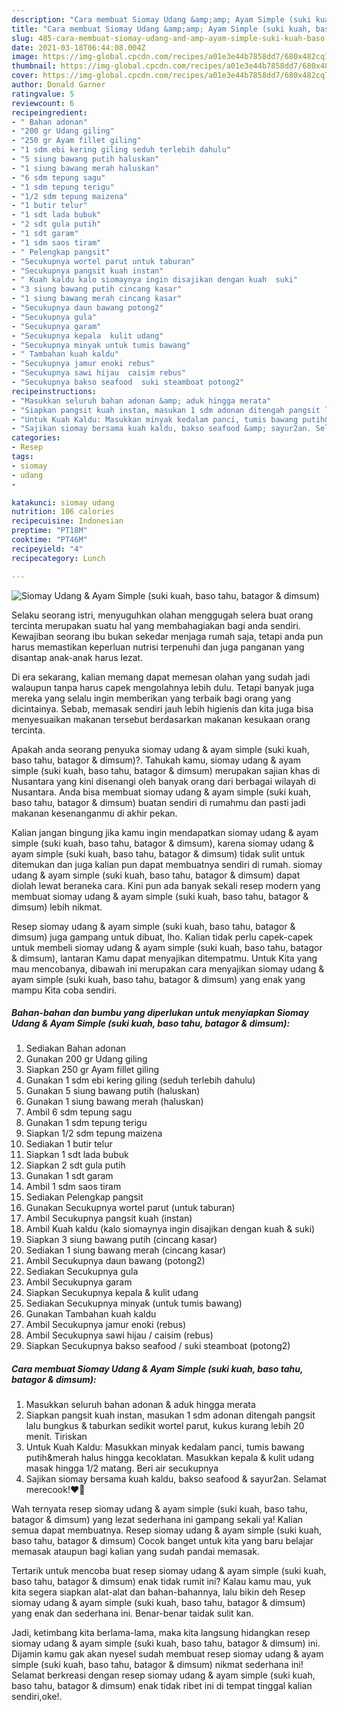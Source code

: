 ```yaml
---
description: "Cara membuat Siomay Udang &amp;amp; Ayam Simple (suki kuah, baso tahu, batagor &amp;amp; dimsum) yang enak dan Mudah Dibuat"
title: "Cara membuat Siomay Udang &amp;amp; Ayam Simple (suki kuah, baso tahu, batagor &amp;amp; dimsum) yang enak dan Mudah Dibuat"
slug: 485-cara-membuat-siomay-udang-and-amp-ayam-simple-suki-kuah-baso-tahu-batagor-and-amp-dimsum-yang-enak-dan-mudah-dibuat
date: 2021-03-18T06:44:08.004Z
image: https://img-global.cpcdn.com/recipes/a01e3e44b7858dd7/680x482cq70/siomay-udang-ayam-simple-suki-kuah-baso-tahu-batagor-dimsum-foto-resep-utama.jpg
thumbnail: https://img-global.cpcdn.com/recipes/a01e3e44b7858dd7/680x482cq70/siomay-udang-ayam-simple-suki-kuah-baso-tahu-batagor-dimsum-foto-resep-utama.jpg
cover: https://img-global.cpcdn.com/recipes/a01e3e44b7858dd7/680x482cq70/siomay-udang-ayam-simple-suki-kuah-baso-tahu-batagor-dimsum-foto-resep-utama.jpg
author: Donald Garner
ratingvalue: 5
reviewcount: 6
recipeingredient:
- " Bahan adonan"
- "200 gr Udang giling"
- "250 gr Ayam fillet giling"
- "1 sdm ebi kering giling seduh terlebih dahulu"
- "5 siung bawang putih haluskan"
- "1 siung bawang merah haluskan"
- "6 sdm tepung sagu"
- "1 sdm tepung terigu"
- "1/2 sdm tepung maizena"
- "1 butir telur"
- "1 sdt lada bubuk"
- "2 sdt gula putih"
- "1 sdt garam"
- "1 sdm saos tiram"
- " Pelengkap pangsit"
- "Secukupnya wortel parut untuk taburan"
- "Secukupnya pangsit kuah instan"
- " Kuah kaldu kalo siomaynya ingin disajikan dengan kuah  suki"
- "3 siung bawang putih cincang kasar"
- "1 siung bawang merah cincang kasar"
- "Secukupnya daun bawang potong2"
- "Secukupnya gula"
- "Secukupnya garam"
- "Secukupnya kepala  kulit udang"
- "Secukupnya minyak untuk tumis bawang"
- " Tambahan kuah kaldu"
- "Secukupnya jamur enoki rebus"
- "Secukupnya sawi hijau  caisim rebus"
- "Secukupnya bakso seafood  suki steamboat potong2"
recipeinstructions:
- "Masukkan seluruh bahan adonan &amp; aduk hingga merata"
- "Siapkan pangsit kuah instan, masukan 1 sdm adonan ditengah pangsit lalu bungkus &amp; taburkan sedikit wortel parut, kukus kurang lebih 20 menit. Tiriskan"
- "Untuk Kuah Kaldu: Masukkan minyak kedalam panci, tumis bawang putih&amp;merah halus hingga kecoklatan. Masukkan kepala &amp; kulit udang masak hingga 1/2 matang. Beri air secukupnya"
- "Sajikan siomay bersama kuah kaldu, bakso seafood &amp; sayur2an. Selamat merecook!❤️🥰"
categories:
- Resep
tags:
- siomay
- udang
- 

katakunci: siomay udang  
nutrition: 106 calories
recipecuisine: Indonesian
preptime: "PT18M"
cooktime: "PT46M"
recipeyield: "4"
recipecategory: Lunch

---
```



![Siomay Udang &amp; Ayam Simple (suki kuah, baso tahu, batagor &amp; dimsum)](https://img-global.cpcdn.com/recipes/a01e3e44b7858dd7/680x482cq70/siomay-udang-ayam-simple-suki-kuah-baso-tahu-batagor-dimsum-foto-resep-utama.jpg)

Selaku seorang istri, menyuguhkan olahan menggugah selera buat orang tercinta merupakan suatu hal yang membahagiakan bagi anda sendiri. Kewajiban seorang ibu bukan sekedar menjaga rumah saja, tetapi anda pun harus memastikan keperluan nutrisi terpenuhi dan juga panganan yang disantap anak-anak harus lezat.

Di era  sekarang, kalian memang dapat memesan olahan yang sudah jadi walaupun tanpa harus capek mengolahnya lebih dulu. Tetapi banyak juga mereka yang selalu ingin memberikan yang terbaik bagi orang yang dicintainya. Sebab, memasak sendiri jauh lebih higienis dan kita juga bisa menyesuaikan makanan tersebut berdasarkan makanan kesukaan orang tercinta. 



Apakah anda seorang penyuka siomay udang &amp; ayam simple (suki kuah, baso tahu, batagor &amp; dimsum)?. Tahukah kamu, siomay udang &amp; ayam simple (suki kuah, baso tahu, batagor &amp; dimsum) merupakan sajian khas di Nusantara yang kini disenangi oleh banyak orang dari berbagai wilayah di Nusantara. Anda bisa membuat siomay udang &amp; ayam simple (suki kuah, baso tahu, batagor &amp; dimsum) buatan sendiri di rumahmu dan pasti jadi makanan kesenanganmu di akhir pekan.

Kalian jangan bingung jika kamu ingin mendapatkan siomay udang &amp; ayam simple (suki kuah, baso tahu, batagor &amp; dimsum), karena siomay udang &amp; ayam simple (suki kuah, baso tahu, batagor &amp; dimsum) tidak sulit untuk ditemukan dan juga kalian pun dapat membuatnya sendiri di rumah. siomay udang &amp; ayam simple (suki kuah, baso tahu, batagor &amp; dimsum) dapat diolah lewat beraneka cara. Kini pun ada banyak sekali resep modern yang membuat siomay udang &amp; ayam simple (suki kuah, baso tahu, batagor &amp; dimsum) lebih nikmat.

Resep siomay udang &amp; ayam simple (suki kuah, baso tahu, batagor &amp; dimsum) juga gampang untuk dibuat, lho. Kalian tidak perlu capek-capek untuk membeli siomay udang &amp; ayam simple (suki kuah, baso tahu, batagor &amp; dimsum), lantaran Kamu dapat menyajikan ditempatmu. Untuk Kita yang mau mencobanya, dibawah ini merupakan cara menyajikan siomay udang &amp; ayam simple (suki kuah, baso tahu, batagor &amp; dimsum) yang enak yang mampu Kita coba sendiri.

<!--inarticleads1-->

##### Bahan-bahan dan bumbu yang diperlukan untuk menyiapkan Siomay Udang &amp; Ayam Simple (suki kuah, baso tahu, batagor &amp; dimsum):

1. Sediakan  Bahan adonan
1. Gunakan 200 gr Udang giling
1. Siapkan 250 gr Ayam fillet giling
1. Gunakan 1 sdm ebi kering giling (seduh terlebih dahulu)
1. Gunakan 5 siung bawang putih (haluskan)
1. Gunakan 1 siung bawang merah (haluskan)
1. Ambil 6 sdm tepung sagu
1. Gunakan 1 sdm tepung terigu
1. Siapkan 1/2 sdm tepung maizena
1. Sediakan 1 butir telur
1. Siapkan 1 sdt lada bubuk
1. Siapkan 2 sdt gula putih
1. Gunakan 1 sdt garam
1. Ambil 1 sdm saos tiram
1. Sediakan  Pelengkap pangsit
1. Gunakan Secukupnya wortel parut (untuk taburan)
1. Ambil Secukupnya pangsit kuah (instan)
1. Ambil  Kuah kaldu (kalo siomaynya ingin disajikan dengan kuah &amp; suki)
1. Siapkan 3 siung bawang putih (cincang kasar)
1. Sediakan 1 siung bawang merah (cincang kasar)
1. Ambil Secukupnya daun bawang (potong2)
1. Sediakan Secukupnya gula
1. Ambil Secukupnya garam
1. Siapkan Secukupnya kepala &amp; kulit udang
1. Sediakan Secukupnya minyak (untuk tumis bawang)
1. Gunakan  Tambahan kuah kaldu
1. Ambil Secukupnya jamur enoki (rebus)
1. Ambil Secukupnya sawi hijau / caisim (rebus)
1. Siapkan Secukupnya bakso seafood / suki steamboat (potong2)




<!--inarticleads2-->

##### Cara membuat Siomay Udang &amp; Ayam Simple (suki kuah, baso tahu, batagor &amp; dimsum):

1. Masukkan seluruh bahan adonan &amp; aduk hingga merata
1. Siapkan pangsit kuah instan, masukan 1 sdm adonan ditengah pangsit lalu bungkus &amp; taburkan sedikit wortel parut, kukus kurang lebih 20 menit. Tiriskan
1. Untuk Kuah Kaldu: Masukkan minyak kedalam panci, tumis bawang putih&amp;merah halus hingga kecoklatan. Masukkan kepala &amp; kulit udang masak hingga 1/2 matang. Beri air secukupnya
1. Sajikan siomay bersama kuah kaldu, bakso seafood &amp; sayur2an. Selamat merecook!❤️🥰




Wah ternyata resep siomay udang &amp; ayam simple (suki kuah, baso tahu, batagor &amp; dimsum) yang lezat sederhana ini gampang sekali ya! Kalian semua dapat membuatnya. Resep siomay udang &amp; ayam simple (suki kuah, baso tahu, batagor &amp; dimsum) Cocok banget untuk kita yang baru belajar memasak ataupun bagi kalian yang sudah pandai memasak.

Tertarik untuk mencoba buat resep siomay udang &amp; ayam simple (suki kuah, baso tahu, batagor &amp; dimsum) enak tidak rumit ini? Kalau kamu mau, yuk kita segera siapkan alat-alat dan bahan-bahannya, lalu bikin deh Resep siomay udang &amp; ayam simple (suki kuah, baso tahu, batagor &amp; dimsum) yang enak dan sederhana ini. Benar-benar taidak sulit kan. 

Jadi, ketimbang kita berlama-lama, maka kita langsung hidangkan resep siomay udang &amp; ayam simple (suki kuah, baso tahu, batagor &amp; dimsum) ini. Dijamin kamu gak akan nyesel sudah membuat resep siomay udang &amp; ayam simple (suki kuah, baso tahu, batagor &amp; dimsum) nikmat sederhana ini! Selamat berkreasi dengan resep siomay udang &amp; ayam simple (suki kuah, baso tahu, batagor &amp; dimsum) enak tidak ribet ini di tempat tinggal kalian sendiri,oke!.

